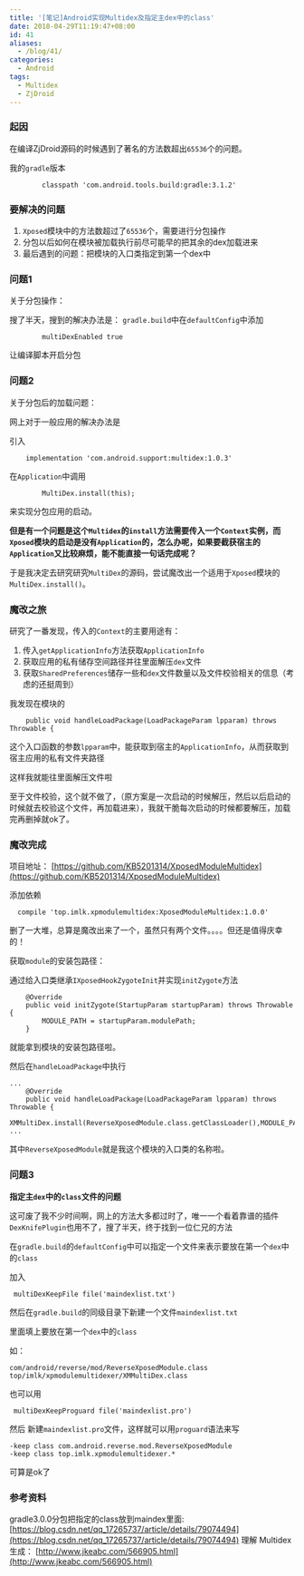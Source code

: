 ```yaml
---
title: '[笔记]Android实现Multidex及指定主dex中的class'
date: 2018-04-29T11:19:47+08:00
id: 41
aliases:
  - /blog/41/
categories:
  - Android
tags:
  - Multidex
  - ZjDroid
---
```



### 起因

在编译ZjDroid源码的时候遇到了著名的方法数超出`65536`个的问题。

我的`gradle`版本

```
        classpath 'com.android.tools.build:gradle:3.1.2'
```

### 要解决的问题

1. `Xposed`模块中的方法数超过了`65536`个，需要进行分包操作
2. 分包以后如何在模块被加载执行前尽可能早的把其余的dex加载进来
3. 最后遇到的问题：把模块的入口类指定到第一个dex中


### 问题1

关于分包操作：


搜了半天，搜到的解决办法是：
`gradle.build`中在`defaultConfig`中添加
```
        multiDexEnabled true
```
让编译脚本开启分包


### 问题2

关于分包后的加载问题：

网上对于一般应用的解决办法是

引入
```
    implementation 'com.android.support:multidex:1.0.3'
```

在`Application`中调用
```
        MultiDex.install(this);
```
来实现分包应用的启动。

**但是有一个问题是这个`Multidex`的`install`方法需要传入一个`Context`实例，而`Xposed`模块的启动是没有`Application`的，怎么办呢，如果要截获宿主的`Application`又比较麻烦，能不能直接一句话完成呢？**


于是我决定去研究研究`MultiDex`的源码，尝试魔改出一个适用于`Xposed`模块的`MultiDex.install()`。

### 魔改之旅

研究了一番发现，传入的`Context`的主要用途有：

1. 传入`getApplicationInfo`方法获取`ApplicationInfo`
2. 获取应用的私有储存空间路径并往里面解压`dex`文件
3. 获取`SharedPreferences`储存一些和`dex`文件数量以及文件校验相关的信息（考虑的还挺周到）


我发现在模块的

```
    public void handleLoadPackage(LoadPackageParam lpparam) throws Throwable {

```
这个入口函数的参数`lpparam`中，能获取到宿主的`ApplicationInfo`，从而获取到宿主应用的私有文件夹路径

这样我就能往里面解压文件啦

至于文件校验，这个就不做了，（原方案是一次启动的时候解压，然后以后启动的时候就去校验这个文件，再加载进来），我就干脆每次启动的时候都要解压，加载完再删掉就ok了。



### 魔改完成


项目地址：
[https://github.com/KB5201314/XposedModuleMultidex](https://github.com/KB5201314/XposedModuleMultidex)


添加依赖
```
  compile 'top.imlk.xpmodulemultidex:XposedModuleMultidex:1.0.0'
```


删了一大堆，总算是魔改出来了一个，虽然只有两个文件。。。。但还是值得庆幸的！

获取`module`的安装包路径：

通过给入口类继承`IXposedHookZygoteInit`并实现`initZygote`方法
```
    @Override
    public void initZygote(StartupParam startupParam) throws Throwable {
        MODULE_PATH = startupParam.modulePath;
    }
```
就能拿到模块的安装包路径啦。

然后在`handleLoadPackage`中执行
```
...
    @Override
    public void handleLoadPackage(LoadPackageParam lpparam) throws Throwable {
        XMMultiDex.install(ReverseXposedModule.class.getClassLoader(),MODULE_PATH,lpparam.appInfo);
...
```
其中`ReverseXposedModule`就是我这个模块的入口类的名称啦。




### 问题3

**指定主`dex`中的`class`文件的问题**

这可废了我不少时间啊，网上的方法大多都过时了，唯一一个看着靠谱的插件`DexKnifePlugin`也用不了，搜了半天，终于找到一位仁兄的方法

在`gradle.build`的`defaultConfig`中可以指定一个文件来表示要放在第一个`dex`中的`class`

加入
```
 multiDexKeepFile file('maindexlist.txt')
```

然后在`gradle.build`的同级目录下新建一个文件`maindexlist.txt`

里面填上要放在第一个`dex`中的`class`

如：
```
com/android/reverse/mod/ReverseXposedModule.class
top/imlk/xpmodulemultidexer/XMMultiDex.class
```


也可以用
```
 multiDexKeepProguard file('maindexlist.pro')
```
然后
新建`maindexlist.pro`文件，这样就可以用`proguard`语法来写

```
-keep class com.android.reverse.mod.ReverseXposedModule
-keep class top.imlk.xpmodulemultidexer.*
```



可算是ok了



### 参考资料

gradle3.0.0分包把指定的class放到maindex里面:
[https://blog.csdn.net/qq_17265737/article/details/79074494](https://blog.csdn.net/qq_17265737/article/details/79074494)
理解 Multidex 生成：
[http://www.jkeabc.com/566905.html](http://www.jkeabc.com/566905.html)
